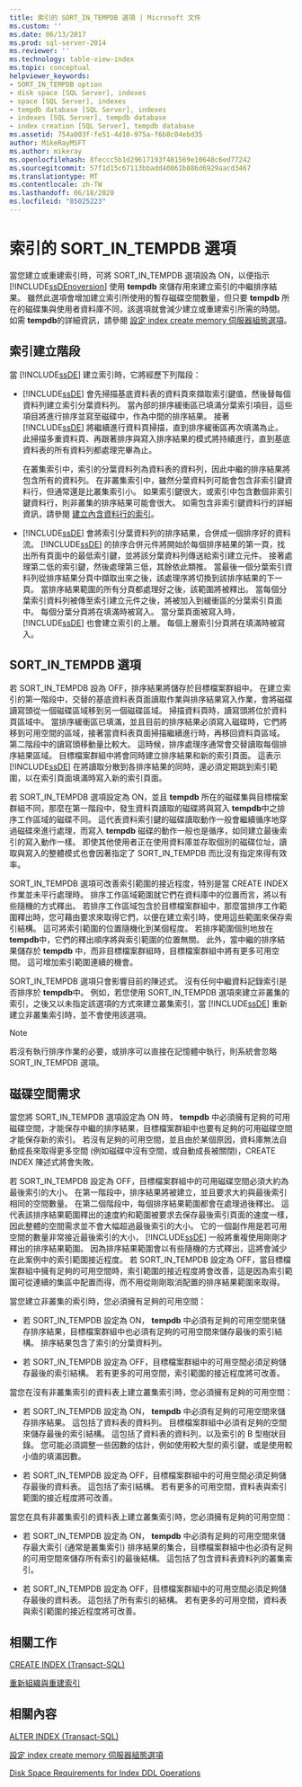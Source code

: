 ```yaml
---
title: 索引的 SORT_IN_TEMPDB 選項 | Microsoft 文件
ms.custom: ''
ms.date: 06/13/2017
ms.prod: sql-server-2014
ms.reviewer: ''
ms.technology: table-view-index
ms.topic: conceptual
helpviewer_keywords:
- SORT_IN_TEMPDB option
- disk space [SQL Server], indexes
- space [SQL Server], indexes
- tempdb database [SQL Server], indexes
- indexes [SQL Server], tempdb database
- index creation [SQL Server], tempdb database
ms.assetid: 754a003f-fe51-4d10-975a-f6b8c04ebd35
author: MikeRayMSFT
ms.author: mikeray
ms.openlocfilehash: 8feccc5b1d29617193f481569e10648c6ed77242
ms.sourcegitcommit: 57f1d15c67113bbadd40861b886d6929aacd3467
ms.translationtype: MT
ms.contentlocale: zh-TW
ms.lasthandoff: 06/18/2020
ms.locfileid: "85025223"
---
```

# <a name="sort_in_tempdb-option-for-indexes"></a>索引的 SORT_IN_TEMPDB 選項
  當您建立或重建索引時，可將 SORT_IN_TEMPDB 選項設為 ON，以便指示 [!INCLUDE[ssDEnoversion](../../includes/ssdenoversion-md.md)] 使用 **tempdb** 來儲存用來建立索引的中繼排序結果。 雖然此選項會增加建立索引所使用的暫存磁碟空間數量，但只要 **tempdb** 所在的磁碟集與使用者資料庫不同，該選項就會減少建立或重建索引所需的時間。 如需 **tempdb**的詳細資訊，請參閱 [設定 index create memory 伺服器組態選項](../../database-engine/configure-windows/configure-the-index-create-memory-server-configuration-option.md)。  
  
## <a name="phases-of-index-building"></a>索引建立階段  
 當 [!INCLUDE[ssDE](../../includes/ssde-md.md)] 建立索引時，它將經歷下列階段：  
  
-   [!INCLUDE[ssDE](../../includes/ssde-md.md)] 會先掃描基底資料表的資料頁來擷取索引鍵值，然後替每個資料列建立索引分葉資料列。 當內部的排序緩衝區已填滿分葉索引項目，這些項目將進行排序並寫至磁碟中，作為中間的排序結果。 接著 [!INCLUDE[ssDE](../../includes/ssde-md.md)] 將繼續進行資料頁掃描，直到排序緩衝區再次填滿為止。 此掃描多重資料頁、再跟著排序與寫入排序結果的模式將持續進行，直到基底資料表的所有資料列都處理完畢為止。  
  
     在叢集索引中，索引的分葉資料列為資料表的資料列，因此中繼的排序結果將包含所有的資料列。 在非叢集索引中，雖然分葉資料列可能會包含非索引鍵資料行，但通常還是比叢集索引小。 如果索引鍵很大，或索引中包含數個非索引鍵資料行，則非叢集的排序結果可能會很大。 如需包含非索引鍵資料行的詳細資訊，請參閱 [建立內含資料行的索引](create-indexes-with-included-columns.md)。  
  
-   [!INCLUDE[ssDE](../../includes/ssde-md.md)] 會將索引分葉資料列的排序結果，合併成一個排序好的資料流。 [!INCLUDE[ssDE](../../includes/ssde-md.md)] 的排序合併元件將開始於每個排序結果的第一頁，找出所有頁面中的最低索引鍵，並將該分葉資料列傳送給索引建立元件。 接著處理第二低的索引鍵，然後處理第三低，其餘依此類推。 當最後一個分葉索引資料列從排序結果分頁中擷取出來之後，該處理序將切換到該排序結果的下一頁。 當排序結果範圍的所有分頁都處理好之後，該範圍將被釋出。 當每個分葉索引資料列被傳至索引建立元件之後，將被加入到緩衝區的分葉索引頁面中。 每個分葉分頁將在填滿時被寫入。 當分葉頁面被寫入時， [!INCLUDE[ssDE](../../includes/ssde-md.md)] 也會建立索引的上層。 每個上層索引分頁將在填滿時被寫入。  
  
## <a name="sort_in_tempdb-option"></a>SORT_IN_TEMPDB 選項  
 若 SORT_IN_TEMPDB 設為 OFF，排序結果將儲存於目標檔案群組中。 在建立索引的第一階段中，交替的基底資料表頁面讀取作業與排序結果寫入作業，會將磁碟讀寫頭從一個磁碟區域移到另一個磁碟區域。 掃描資料頁時，讀寫頭將位於資料頁區域中。 當排序緩衝區已填滿，並且目前的排序結果必須寫入磁碟時，它們將移到可用空間的區域，接著當資料表頁面掃描繼續進行時，再移回資料頁區域。 第二階段中的讀寫頭移動量比較大。 這時候，排序處理序通常會交替讀取每個排序結果區域。 目標檔案群組中將會同時建立排序結果和新的索引頁面。 這表示 [!INCLUDE[ssDE](../../includes/ssde-md.md)] 在將讀取分散到各排序結果的同時，還必須定期跳到索引範圍，以在索引頁面填滿時寫入新的索引頁面。  
  
 若 SORT_IN_TEMPDB 選項設定為 ON，並且 **tempdb** 所在的磁碟集與目標檔案群組不同，那麼在第一階段中，發生資料頁讀取的磁碟將與寫入 **tempdb**中之排序工作區域的磁碟不同。 這代表資料索引鍵的磁碟讀取動作一般會繼續循序地穿過磁碟來進行處理，而寫入 **tempdb** 磁碟的動作一般也是循序，如同建立最後索引的寫入動作一樣。 即使其他使用者正在使用資料庫並存取個別的磁碟位址，讀取與寫入的整體模式也會因著指定了 SORT_IN_TEMPDB 而比沒有指定來得有效率。  
  
 SORT_IN_TEMPDB 選項可改善索引範圍的接近程度，特別是當 CREATE INDEX 作業並未平行處理時。 排序工作區域範圍就它們在資料庫中的位置而言，將以有些隨機的方式釋出。 若排序工作區域包含於目標檔案群組中，那麼當排序工作範圍釋出時，您可藉由要求來取得它們，以便在建立索引時，使用這些範圍來保存索引結構。 這可將索引範圍的位置隨機化到某個程度。 若排序範圍個別地放在 **tempdb**中，它們的釋出順序將與索引範圍的位置無關。 此外，當中繼的排序結果儲存於 **tempdb** 中，而非目標檔案群組時，目標檔案群組中將有更多可用空間。 這可增加索引範圍連續的機會。  
  
 SORT_IN_TEMPDB 選項只會影響目前的陳述式。 沒有任何中繼資料記錄索引是否排序於 **tempdb**中。 例如，若您使用 SORT_IN_TEMPDB 選項來建立非叢集的索引，之後又以未指定該選項的方式來建立叢集索引，當 [!INCLUDE[ssDE](../../includes/ssde-md.md)] 重新建立非叢集索引時，並不會使用該選項。  
  
> [!NOTE]  
>  若沒有執行排序作業的必要，或排序可以直接在記憶體中執行，則系統會忽略 SORT_IN_TEMPDB 選項。  
  
## <a name="disk-space-requirements"></a>磁碟空間需求  
 當您將 SORT_IN_TEMPDB 選項設定為 ON 時， **tempdb** 中必須擁有足夠的可用磁碟空間，才能保存中繼的排序結果，目標檔案群組中也要有足夠的可用磁碟空間才能保存新的索引。 若沒有足夠的可用空間，並且由於某個原因，資料庫無法自動成長來取得更多空間 (例如磁碟中沒有空間，或自動成長被關閉)，CREATE INDEX 陳述式將會失敗。  
  
 若 SORT_IN_TEMPDB 設定為 OFF，目標檔案群組中的可用磁碟空間必須大約為最後索引的大小。 在第一階段中，排序結果將被建立，並且要求大約與最後索引相同的空間數量。 在第二個階段中，每個排序結果範圍都會在處理過後釋出。 這代表該排序結果範圍釋出的速度約和範圍被要求去保存最後索引頁面的速度一樣，因此整體的空間需求並不會大幅超過最後索引的大小。 它的一個副作用是若可用空間的數量非常接近最後索引的大小， [!INCLUDE[ssDE](../../includes/ssde-md.md)] 一般將重複使用剛剛才釋出的排序結果範圍。 因為排序結果範圍會以有些隨機的方式釋出，這將會減少在此案例中的索引範圍接近程度。 若 SORT_IN_TEMPDB 設定為 OFF，當目標檔案群組中擁有足夠的可用空間時，索引範圍的接近程度將會改善，這是因為索引範圍可從連續的集區中配置而得，而不用從剛剛取消配置的排序結果範圍來取得。  
  
 當您建立非叢集的索引時，您必須擁有足夠的可用空間：  
  
-   若 SORT_IN_TEMPDB 設定為 ON， **tempdb** 中必須有足夠的可用空間來儲存排序結果，目標檔案群組中也必須有足夠的可用空間來儲存最後的索引結構。 排序結果包含了索引的分葉資料列。  
  
-   若 SORT_IN_TEMPDB 設定為 OFF，目標檔案群組中的可用空間必須足夠儲存最後的索引結構。 若有更多的可用空間，索引範圍的接近程度將可改善。  
  
 當您在沒有非叢集索引的資料表上建立叢集索引時，您必須擁有足夠的可用空間：  
  
-   若 SORT_IN_TEMPDB 設定為 ON， **tempdb** 中必須有足夠的可用空間來儲存排序結果。 這包括了資料表的資料列。 目標檔案群組中必須有足夠的空間來儲存最後的索引結構。 這包括了資料表的資料列，以及索引的 B 型樹狀目錄。 您可能必須調整一些因數的估計，例如使用較大型的索引鍵，或是使用較小值的填滿因數。  
  
-   若 SORT_IN_TEMPDB 設定為 OFF，目標檔案群組中的可用空間必須足夠儲存最後的資料表。 這包括了索引結構。 若有更多的可用空間，資料表與索引範圍的接近程度將可改善。  
  
 當您在具有非叢集索引的資料表上建立叢集索引時，您必須擁有足夠的可用空間：  
  
-   若 SORT_IN_TEMPDB 設定為 ON， **tempdb** 中必須有足夠的可用空間來儲存最大索引 (通常是叢集索引) 排序結果的集合，目標檔案群組中也必須有足夠的可用空間來儲存所有索引的最後結構。 這包括了包含資料表資料列的叢集索引。  
  
-   若 SORT_IN_TEMPDB 設定為 OFF，目標檔案群組中的可用空間必須足夠儲存最後的資料表。 這包括了所有索引的結構。 若有更多的可用空間，資料表與索引範圍的接近程度將可改善。  
  
## <a name="related-tasks"></a>相關工作  
 [CREATE INDEX &#40;Transact-SQL&#41;](/sql/t-sql/statements/create-index-transact-sql)  
  
 [重新組織與重建索引](indexes.md)  
  
## <a name="related-content"></a>相關內容  
 [ALTER INDEX &#40;Transact-SQL&#41;](/sql/t-sql/statements/alter-index-transact-sql)  
  
 [設定 index create memory 伺服器組態選項](../../database-engine/configure-windows/configure-the-index-create-memory-server-configuration-option.md)  
  
 [Disk Space Requirements for Index DDL Operations](disk-space-requirements-for-index-ddl-operations.md)  
  
  
